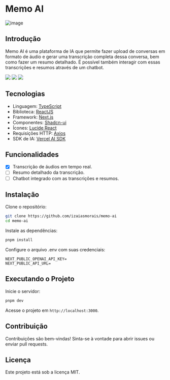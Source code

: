 # Memo AI

![image](https://github.com/user-attachments/assets/00ec3fdd-628f-4ba8-838e-4f10911f270f)

## Introdução

Memo AI é uma plataforma de IA que permite fazer upload de conversas em formato de áudio e gerar uma transcrição completa dessa conversa, bem como fazer um resumo detalhado. É possível também interagir com essas transcrições e resumos através de um chatbot.

<img src="https://img.shields.io/static/v1?label=STATUS&message=DEVELOPING&color=000000&style=for-the-badge"/> <img src="https://img.shields.io/static/v1?label=NODE&message=V20.18.1&color=000000&style=for-the-badge"/> <img src="https://img.shields.io/static/v1?label=LICENSE&message=MIT&color=000000&style=for-the-badge"/>

## Tecnologias

- Linguagem: [TypeScript](https://www.typescriptlang.org/)
- Biblioteca: [ReactJS](https://react.dev/)
- Framework: [Next.js](https://nextjs.org/)
- Componentes: [Shadcn-ui](https://ui.shadcn.com/)
- Ícones: [Lucide React](https://lucide.dev/)
- Requisições HTTP: [Axios](https://axios-http.com/ptbr/docs/intro)
- SDK de IA: [Vercel AI SDK](https://ai-sdk.dev/)

## Funcionalidades

- [x] Transcrição de áudios em tempo real.
- [ ] Resumo detalhado da transcrição.
- [ ] Chatbot integrado com as transcrições e resumos.

## Instalação

Clone o repositório:

```bash
git clone https://github.com/izaiasmorais/memo-ai
cd memo-ai
```

Instale as dependências:

```bash
pnpm install
```

Configure o arquivo .env com suas credenciais:

```env
NEXT_PUBLIC_OPENAI_API_KEY=
NEXT_PUBLIC_API_URL=
```

## Executando o Projeto

Inicie o servidor:

```bash
pnpm dev
```

Acesse o projeto em `http://localhost:3000`.

## Contribuição

Contribuições são bem-vindas! Sinta-se à vontade para abrir issues ou enviar pull requests.

## Licença

Este projeto está sob a licença MIT.
